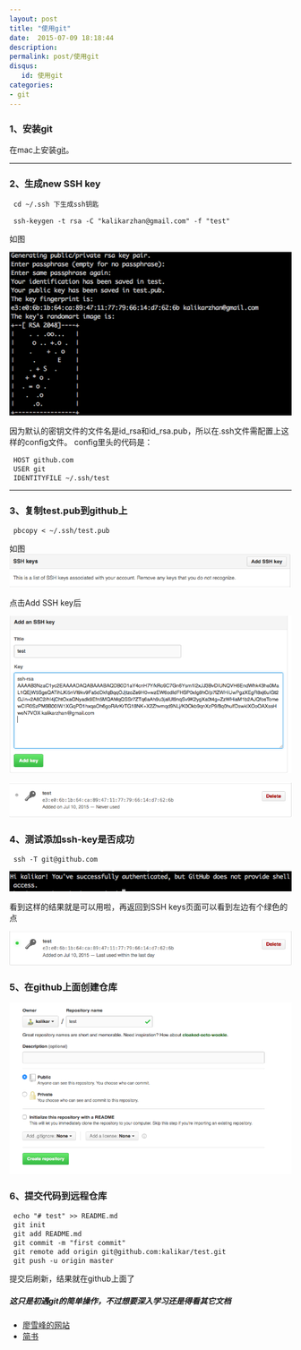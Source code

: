 ```yaml
---
layout: post
title: "使用git"
date:  2015-07-09 18:18:44
description: 
permalink: post/使用git
disqus:
   id: 使用git
categories:
- git
---
```

### 1、安装git

在mac上安装[git](http://git-scm.com/download/mac)。

---

### 2、生成new SSH key

```
 cd ~/.ssh 下生成ssh钥匙
```

```
 ssh-keygen -t rsa -C "kalikarzhan@gmail.com" -f "test"
```
 如图
 
 ![ssh-key](/image/ssh-key.png)
 
因为默认的密钥文件的文件名是id_rsa和id\_rsa.pub，所以在.ssh文件需配置上这样的config文件。
config里头的代码是：

```
 HOST github.com
 USER git
 IDENTITYFILE ~/.ssh/test
```
---
### 3、复制test.pub到github上

```
 pbcopy < ~/.ssh/test.pub
```
如图
![add-ssh](/image/add-ssh.png)

点击Add SSH key后

![key](/image/key.png)

![key2](/image/key2.png)

### 4、测试添加ssh-key是否成功

```
 ssh -T git@github.com
```
![success](/image/success.png)

看到这样的结果就是可以用啦，再返回到SSH keys页面可以看到左边有个绿色的点

![SSH](/image/SSH.png)

### 5、在github上面创建仓库

![create](/image/create.png)

### 6、提交代码到远程仓库

```
 echo "# test" >> README.md
 git init
 git add README.md
 git commit -m "first commit"
 git remote add origin git@github.com:kalikar/test.git
 git push -u origin master
```

提交后刷新，结果就在github上面了




##### 这只是初遇git的简单操作，不过想要深入学习还是得看其它文档
- [廖雪峰的网站](http://www.liaoxuefeng.com/wiki/0013739516305929606dd18361248578c67b8067c8c017b000)
- [简书](http://www.jianshu.com/p/c111367069b0)

 
